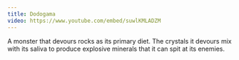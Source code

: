 ```yaml
---
title: Dodogama
video: https://www.youtube.com/embed/suwlKMLADZM
---
```


A monster that devours rocks as its primary diet.
The crystals it devours mix with its saliva to produce explosive minerals that it can spit at its enemies.
